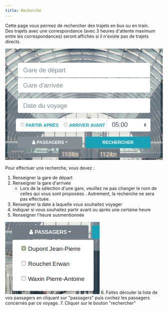 ```yaml
---
title: Recherche
---
```


Cette page vous permez de rechercher des trajets en bus ou en train.<br>
Des trajets avec une correspondance (avec 3 heures d'attente maximum entre les correspondances) seront affichés si il n'existe pas de trajets directs.

![search](img/search/search.png)

Pour effectuer une recherche, vous devez :
1. Renseigner la gare de départ
2. Renseigner la gare d'arrivée
    * Lors de la sélection d'une gare, veuillez ne pas changer le nom de celles qui vous sont proposées . Autrement, la recherche ne sera pas effectuée.
3. Renseigner la date à laquelle vous souhaitez voyager
4. Indiquer si vous souhaitez partir avant ou après une certaine heure
5. Renseigner l'heure susmentionnée

![image_unique_passager](img/search/search_passagers.png)
6. Faites dérouler la liste de vos passagers en cliquant sur "passagers" puis cochez les passagers concernés par ce voyage.
7. Cliquer sur le bouton "rechercher"
